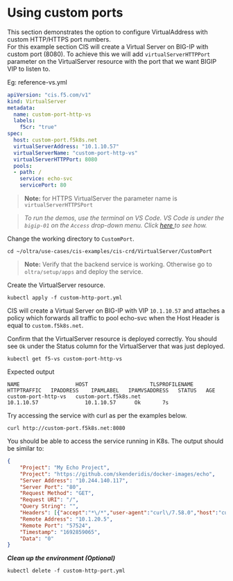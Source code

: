 # Using custom ports

This section demonstrates the option to configure VirtualAddress with custom HTTP/HTTPS port numbers.  
For this example section CIS will create a Virtual Server on BIG-IP with custom port (8080). To achieve this we will add `virtualServerHTTPPort` parameter on the VirtualServer resource with the port that we want BIGIP VIP to listen to. 

Eg: reference-vs.yml
```yml
apiVersion: "cis.f5.com/v1"
kind: VirtualServer
metadata:
  name: custom-port-http-vs
  labels:
    f5cr: "true"
spec:
  host: custom-port.f5k8s.net
  virtualServerAddress: "10.1.10.57"
  virtualServerName: "custom-port-http-vs"
  virtualServerHTTPPort: 8080
  pools:
  - path: /
    service: echo-svc
    servicePort: 80
```
> **Note:** for HTTPS VirtualServer the parameter name is `virtualServerHTTPSPort`

> *To run the demos, use the terminal on VS Code. VS Code is under the `bigip-01` on the `Access` drop-down menu. Click <a href="https://raw.githubusercontent.com/F5EMEA/oltra/main/vscode.png"> here </a> to see how.*


Change the working directory to `CustomPort`.
```
cd ~/oltra/use-cases/cis-examples/cis-crd/VirtualServer/CustomPort
```
> **Note:** Verify that the backend service is working. Otherwise go to `oltra/setup/apps` and deploy the service.

Create the VirtualServer resource.
```
kubectl apply -f custom-http-port.yml
```
CIS will create a Virtual Server on BIG-IP with VIP `10.1.10.57` and attaches a policy which forwards all traffic to pool echo-svc when the Host Header is equal to `custom.f5k8s.net`.   


Confirm that the VirtualServer resource is deployed correctly. You should see `Ok` under the Status column for the VirtualServer that was just deployed.
```
kubectl get f5-vs custom-port-http-vs
```

Expected output 
```
NAME                  HOST                    TLSPROFILENAME   HTTPTRAFFIC   IPADDRESS    IPAMLABEL   IPAMVSADDRESS   STATUS   AGE
custom-port-http-vs   custom-port.f5k8s.net                                  10.1.10.57               10.1.10.57      Ok       7s
```

Try accessing the service with curl as per the examples below. 
```
curl http://custom-port.f5k8s.net:8080
```

You should be able to access the service running in K8s. The output should be similar to:
```json
{
    "Project": "My Echo Project",
    "Project": "https://github.com/skenderidis/docker-images/echo",
    "Server Address": "10.244.140.117",
    "Server Port": "80",
    "Request Method": "GET",
    "Request URI": "/",
    "Query String": "",
    "Headers": [{"accept":"*\/*","user-agent":"curl\/7.58.0","host":"custom-port.f5k8s.net:8080","content-length":"","content-type":""}],
    "Remote Address": "10.1.20.5",
    "Remote Port": "57524",
    "Timestamp": "1692859065",
    "Data": "0"
}
```

***Clean up the environment (Optional)***
```
kubectl delete -f custom-http-port.yml
```